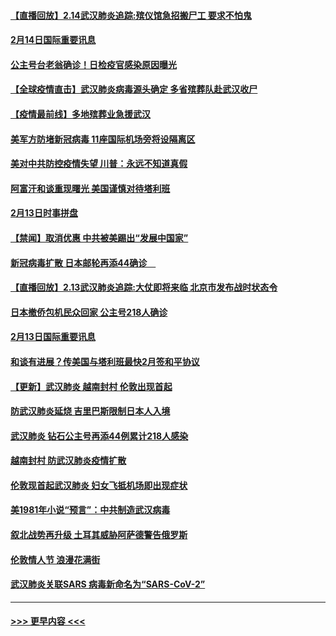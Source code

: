 #### [【直播回放】2.14武汉肺炎追踪:殡仪馆急招搬尸工 要求不怕鬼](../pages/prog202/a102777141.md?t=02142355) 
#### [2月14日国际重要讯息](../pages/prog202/a102777073.md?t=02142355) 
#### [公主号台老翁确诊！日检疫官感染原因曝光](../pages/prog202/a102777075.md?t=02142355) 
#### [【全球疫情直击】武汉肺炎病毒源头确定 多省殡葬队赴武汉收尸](../pages/prog202/a102777026.md?t=02142355) 
#### [【疫情最前线】多地殡葬业急援武汉](../pages/prog202/a102776986.md?t=02142355) 
#### [美军方防堵新冠病毒 11座国际机场旁将设隔离区](../pages/prog202/a102776870.md?t=02142355) 
#### [美对中共防控疫情失望 川普：永远不知道真假](../pages/prog202/a102776836.md?t=02142355) 
#### [阿富汗和谈重现曙光 美国谨慎对待塔利班](../pages/prog202/a102776748.md?t=02142355) 
#### [2月13日时事拼盘](../pages/prog202/a102776689.md?t=02142355) 
#### [【禁闻】取消优惠 中共被美踢出“发展中国家”](../pages/prog202/a102776670.md?t=02142355) 
#### [新冠病毒扩散 日本邮轮再添44确诊　](../pages/prog202/a102776518.md?t=02142355) 
#### [【直播回放】2.13武汉肺炎追踪:大仗即将来临 北京市发布战时状态令](../pages/prog202/a102776399.md?t=02142355) 
#### [日本撤侨包机民众回家 公主号218人确诊](../pages/prog202/a102776346.md?t=02142355) 
#### [2月13日国际重要讯息](../pages/prog202/a102776339.md?t=02142355) 
#### [和谈有进展？传美国与塔利班最快2月签和平协议](../pages/prog202/a102776291.md?t=02142355) 
#### [【更新】武汉肺炎 越南封村 伦敦出现首起](../pages/prog202/a102770740.md?t=02142355) 
#### [防武汉肺炎延烧 吉里巴斯限制日本人入境](../pages/prog202/a102776276.md?t=02142355) 
#### [武汉肺炎 钻石公主号再添44例累计218人感染](../pages/prog202/a102776089.md?t=02142355) 
#### [越南封村 防武汉肺炎疫情扩散](../pages/prog202/a102776214.md?t=02142355) 
#### [伦敦现首起武汉肺炎 妇女飞抵机场即出现症状](../pages/prog202/a102776031.md?t=02142355) 
#### [美1981年小说“预言”：中共制造武汉病毒](../pages/prog202/a102775980.md?t=02142355) 
#### [叙北战势再升级 土耳其威胁阿萨德警告俄罗斯](../pages/prog202/a102775904.md?t=02142355) 
#### [伦敦情人节 浪漫花满街](../pages/prog202/a102775786.md?t=02142355) 
#### [武汉肺炎关联SARS 病毒新命名为“SARS-CoV-2”](../pages/prog202/a102775719.md?t=02142355) 

----
#### [ >>> 更早内容 <<< ](../indexes/prog202-earlier.md)
